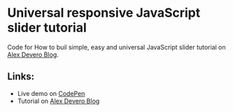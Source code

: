 # Universal responsive JavaScript slider tutorial
Code for How to buil simple, easy and universal JavaScript slider tutorial on [Alex Devero Blog](http://blog.alexdevero.com/).

## Links:
- Live demo on [CodePen](http://codepen.io/alexdevero/pen/jVmXXe)
- Tutorial on [Alex Devero Blog](http://blog.alexdevero.com/simple-easy-universal-javascript-slider/)

